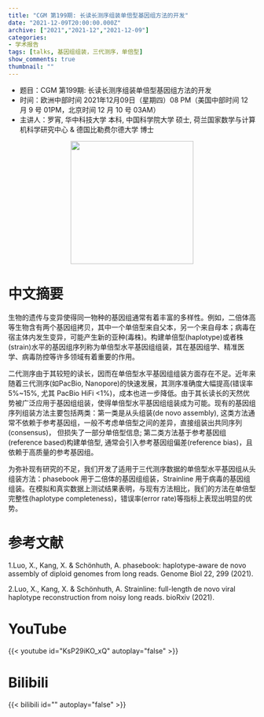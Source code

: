 ```yaml
---
title: "CGM 第199期: 长读长测序组装单倍型基因组方法的开发"
date: "2021-12-09T20:00:00.000Z"
archive: ["2021","2021-12","2021-12-09"]
categories:
- 学术报告
tags: [talks, 基因组组装，三代测序，单倍型]
show_comments: true
thumbnail: ""
---
```


- 题目：CGM 第199期: 长读长测序组装单倍型基因组方法的开发
- 时间：欧洲中部时间 2021年12月09日（星期四）08 PM（美国中部时间 12 月 9 号 01PM，北京时间 12 月 10 号 03AM）
- 主讲人：罗宵, 华中科技大学 本科, 中国科学院大学 硕士, 荷兰国家数学与计算机科学研究中心 & 德国比勒费尔德大学 博士
<div align="center">
<img src="https://i.ibb.co/gdBCj4x/68747470733a2f2f692e6962622e636f2f73503956327a4e2f4c312e6a7067.jpg" height=250>
</div>

# 中文摘要

生物的遗传与变异使得同一物种的基因组通常有着丰富的多样性。例如，二倍体高等生物含有两个基因组拷贝，其中一个单倍型来自父本，另一个来自母本；病毒在宿主体内发生变异，可能产生新的亚种(毒株)。构建单倍型(haplotype)或者株(strain)水平的基因组序列称为单倍型水平基因组组装，其在基因组学、精准医学、病毒防控等许多领域有着重要的作用。

二代测序由于其较短的读长，因而在单倍型水平基因组组装方面存在不足。近年来随着三代测序(如PacBio, Nanopore)的快速发展，其测序准确度大幅提高(错误率5%~15%, 尤其 PacBio HiFi <1%)，成本也进一步降低。由于其长读长的天然优势被广泛应用于基因组组装，使得单倍型水平基因组组装成为可能。现有的基因组序列组装方法主要包括两类：第一类是从头组装(de novo assembly), 这类方法通常不依赖于参考基因组，一般不考虑单倍型之间的差异，直接组装出共同序列(consensus)， 但损失了一部分单倍型信息; 第二类方法基于参考基因组(reference based)构建单倍型, 通常会引入参考基因组偏差(reference bias)，且依赖于高质量的参考基因组。

为弥补现有研究的不足，我们开发了适用于三代测序数据的单倍型水平基因组从头组装方法：phasebook 用于二倍体的基因组组装，Strainline 用于病毒的基因组组装。在模拟和真实数据上测试结果表明，与现有方法相比，我们的方法在单倍型完整性(haplotype completeness)，错误率(error rate)等指标上表现出明显的优势。

# 参考文献
1.Luo, X., Kang, X. & Schönhuth, A. phasebook: haplotype-aware de novo assembly of diploid genomes from long reads. Genome Biol 22, 299 (2021).

2.Luo, X., Kang, X. & Schönhuth, A. Strainline: full-length de novo viral haplotype reconstruction from noisy long reads. bioRxiv (2021).

# YouTube

{{< youtube id="KsP29iKO_xQ" autoplay="false" >}}

# Bilibili

{{< bilibili id="" autoplay="false" >}}
